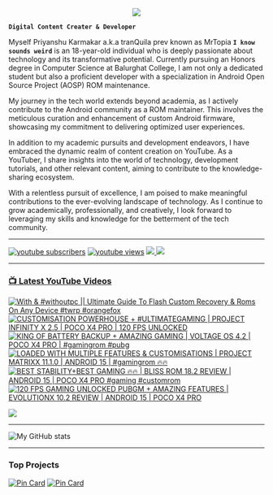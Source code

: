 <p align="center">
  <img src="https://readme-typing-svg.herokuapp.com?lines=Hello+World!;Welcome+to+my+Profile!;MrTopia!;A+Passionate+Developer+from+INDIA!&center=true&width=380&height=55">
</p>


**`Digital Content Creater & Developer`**

Myself Priyanshu Karmakar a.k.a tranQuila prev known as MrTopia **`I know sounds weird`** is an 18-year-old individual who is deeply passionate about technology and its transformative potential. Currently pursuing an Honors degree in Computer Science at Balurghat College, I am not only a dedicated student but also a proficient developer with a specialization in Android Open Source Project (AOSP) ROM maintenance.

My journey in the tech world extends beyond academia, as I actively contribute to the Android community as a ROM maintainer. This involves the meticulous curation and enhancement of custom Android firmware, showcasing my commitment to delivering optimized user experiences.

In addition to my academic pursuits and development endeavors, I have embraced the dynamic realm of content creation on YouTube. As a YouTuber, I share insights into the world of technology, development tutorials, and other relevant content, aiming to contribute to the knowledge-sharing ecosystem.

With a relentless pursuit of excellence, I am poised to make meaningful contributions to the ever-evolving landscape of technology. As I continue to grow academically, professionally, and creatively, I look forward to leveraging my skills and knowledge for the betterment of the tech community. 

---

<!-- Social icons section -->
 <p align="left">
      <a href="https://www.youtube.com/@topiatv.official">
         <img alt="youtube subscribers" title="Subscribe to my YouTube channel" src="https://custom-icon-badges.demolab.com/youtube/channel/subscribers/UCD3rA1qQuUMQaFnzvkFp5NA?color=%23E05D44&label=SUBSCRIBE&logo=video&logoColor=white&style=for-the-badge&labelColor=CE4630"/></a> 
      <a href="https://www.youtube.com/@topiatv.official">
         <img alt="youtube views" title="YouTube views" src="https://custom-icon-badges.demolab.com/youtube/channel/views/UCD3rA1qQuUMQaFnzvkFp5NA?color=%23E1AD0E&logo=eye&logoColor=white&style=for-the-badge&labelColor=C79600"/></a>
      <a href="https://t.me/MrTopiA">
        <img src="https://custom-icon-badges.demolab.com/badge/MrTopiA-229ed9?style=for-the-badge&logo=telegram&logoColor=white">
    <a href="https://www.buymeacoffee.com/mrtopia">
        <img src="https://custom-icon-badges.demolab.com/badge/MrTopia-ffff00?style=for-the-badge&logo=coffee-meow">
   </p>
      
---

### 📺 Latest YouTube Videos

<!-- BEGIN YOUTUBE-CARDS -->
[![With & #withoutpc || Ultimate Guide To Flash Custom Recovery & Roms On Any Device #twrp #orangefox](https://ytcards.demolab.com/?id=7ZzK9qBxv7M&title=With+%26+%23withoutpc+%7C%7C+Ultimate+Guide+To+Flash+Custom+Recovery+%26+Roms+On+Any+Device+%23twrp+%23orangefox&lang=en&timestamp=1740821403&background_color=%230d1117&title_color=%23ffffff&stats_color=%23dedede&max_title_lines=1&width=250&border_radius=5 "With & #withoutpc || Ultimate Guide To Flash Custom Recovery & Roms On Any Device #twrp #orangefox")](https://www.youtube.com/watch?v=7ZzK9qBxv7M)
[![CUSTOMISATION POWERHOUSE + #ULTIMATEGAMING | PROJECT INFINITY X 2.5 | POCO X4 PRO | 120 FPS UNLOCKED](https://ytcards.demolab.com/?id=Et3NLiQrVp8&title=CUSTOMISATION+POWERHOUSE+%2B+%23ULTIMATEGAMING+%7C+PROJECT+INFINITY+X+2.5+%7C+POCO+X4+PRO+%7C+120+FPS+UNLOCKED&lang=en&timestamp=1739526300&background_color=%230d1117&title_color=%23ffffff&stats_color=%23dedede&max_title_lines=1&width=250&border_radius=5 "CUSTOMISATION POWERHOUSE + #ULTIMATEGAMING | PROJECT INFINITY X 2.5 | POCO X4 PRO | 120 FPS UNLOCKED")](https://www.youtube.com/watch?v=Et3NLiQrVp8)
[![KING OF BATTERY BACKUP + AMAZING GAMING | VOLTAGE OS 4.2 | POCO X4 PRO | #gamingrom #pubg](https://ytcards.demolab.com/?id=pz7XcTNhEoY&title=KING+OF+BATTERY+BACKUP+%2B+AMAZING+GAMING+%7C+VOLTAGE+OS+4.2+%7C+POCO+X4+PRO+%7C+%23gamingrom+%23pubg&lang=en&timestamp=1739169015&background_color=%230d1117&title_color=%23ffffff&stats_color=%23dedede&max_title_lines=1&width=250&border_radius=5 "KING OF BATTERY BACKUP + AMAZING GAMING | VOLTAGE OS 4.2 | POCO X4 PRO | #gamingrom #pubg")](https://www.youtube.com/watch?v=pz7XcTNhEoY)
[![LOADED WITH MULTIPLE FEATURES & CUSTOMISATIONS | PROJECT MATRIXX 11.1.0 | ANDROID 15 | #gamingrom 🔥🔥](https://ytcards.demolab.com/?id=d9tCqct5Nqg&title=LOADED+WITH+MULTIPLE+FEATURES+%26+CUSTOMISATIONS+%7C+PROJECT+MATRIXX+11.1.0+%7C+ANDROID+15+%7C+%23gamingrom+%F0%9F%94%A5%F0%9F%94%A5&lang=en&timestamp=1738823415&background_color=%230d1117&title_color=%23ffffff&stats_color=%23dedede&max_title_lines=1&width=250&border_radius=5 "LOADED WITH MULTIPLE FEATURES & CUSTOMISATIONS | PROJECT MATRIXX 11.1.0 | ANDROID 15 | #gamingrom 🔥🔥")](https://www.youtube.com/watch?v=d9tCqct5Nqg)
[![BEST STABILITY+BEST GAMING 🔥🔥 | BLISS ROM 18.2 REVIEW | ANDROID 15 | POCO X4 PRO #gaming #customrom](https://ytcards.demolab.com/?id=buwLqyn8HwQ&title=BEST+STABILITY%2BBEST+GAMING+%F0%9F%94%A5%F0%9F%94%A5+%7C+BLISS+ROM+18.2+REVIEW+%7C+ANDROID+15+%7C+POCO+X4+PRO+%23gaming+%23customrom&lang=en&timestamp=1738421760&background_color=%230d1117&title_color=%23ffffff&stats_color=%23dedede&max_title_lines=1&width=250&border_radius=5 "BEST STABILITY+BEST GAMING 🔥🔥 | BLISS ROM 18.2 REVIEW | ANDROID 15 | POCO X4 PRO #gaming #customrom")](https://www.youtube.com/watch?v=buwLqyn8HwQ)
[![120 FPS GAMING UNLOCKED PUBGM + AMAZING FEATURES | EVOLUTIONX 10.2 REVIEW | ANDROID 15 | POCO X4 PRO](https://ytcards.demolab.com/?id=ay62eEFnUW4&title=120+FPS+GAMING+UNLOCKED+PUBGM+%2B+AMAZING+FEATURES+%7C+EVOLUTIONX+10.2+REVIEW+%7C+ANDROID+15+%7C+POCO+X4+PRO&lang=en&timestamp=1738132201&background_color=%230d1117&title_color=%23ffffff&stats_color=%23dedede&max_title_lines=1&width=250&border_radius=5 "120 FPS GAMING UNLOCKED PUBGM + AMAZING FEATURES | EVOLUTIONX 10.2 REVIEW | ANDROID 15 | POCO X4 PRO")](https://www.youtube.com/watch?v=ay62eEFnUW4)
<!-- END YOUTUBE-CARDS -->

[<img src="https://custom-icon-badges.demolab.com/badge/-Subscribe%20For%20More-red?style=for-the-badge&logo=video&logoColor=white"/>](https://www.youtube.com/@topiatv.official)

---

![My GitHub stats](https://github-readme-stats.vercel.app/api?username=MrTopia&show_icons=true&theme=transparent)

---

### Top Projects
[![Pin Card](https://github-readme-stats.vercel.app/api/pin/?username=MrTopia&repo=device_xiaomi_veux&theme=dark)](https://github.com/MrTopia/device_xiaomi_veux)
[![Pin Card](https://github-readme-stats.vercel.app/api/pin/?username=MrTopia&repo=device_xiaomi_peridot&theme=dark)](https://github.com/MrTopia/device_xiaomi_peridot)

#
